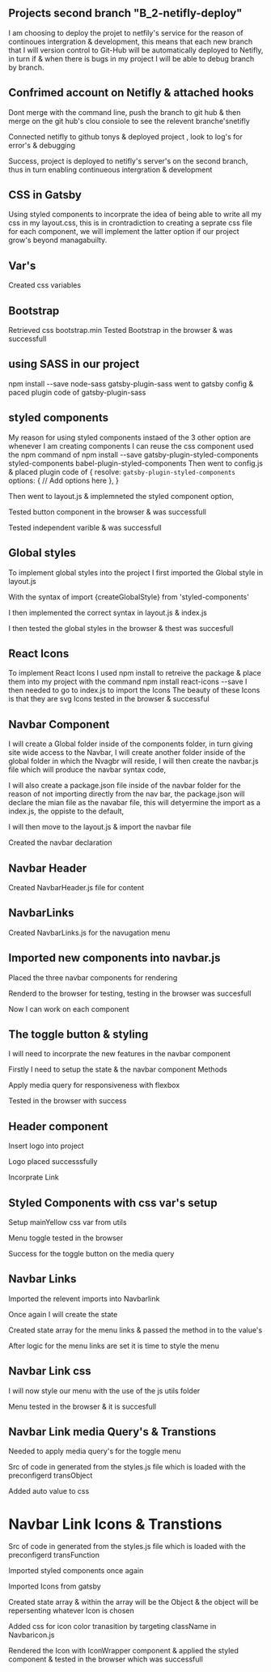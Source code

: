 ## Projects second branch "B_2-netifly-deploy"

I am choosing to deploy the projet to netfily's service for the reason of continoues intergration & development, this means that each new branch that I will version control to Git-Hub will be automatically deployed to Netifly, in turn if & when there is bugs in my project I will be able to debug branch by branch.

## Confrimed account on Netifly & attached hooks

Dont merge with the command line, push the branch to git hub & then merge on the git hub's clou consiole to see the relevent branche'snetifly

Connected netifly to github tonys & deployed project , look to log's for error's & debugging

Success, project is deployed to netifly's server's on the second branch, thus in turn enabling continueous intergration & development

## CSS in Gatsby
Using styled components to incorprate the idea of being able to write all my css in my layout.css, this is in crontradiction to creating a seprate css file for each component, we will implement the latter option if our project grow's beyond managabuilty.

## Var's
Created css variables

## Bootstrap
Retrieved css bootstrap.min
Tested Bootstrap in the browser & was successfull

## using SASS in our project
npm install --save node-sass gatsby-plugin-sass
went to gatsby config & paced plugin code of gatsby-plugin-sass

## styled components
My reason for using styled components instaed of the 3 other option are whenever I am creating components I can reuse the css component
used the npm command of
npm install --save gatsby-plugin-styled-components styled-components babel-plugin-styled-components
Then went to config.js & placed plugin code of
{
  resolve: `gatsby-plugin-styled-components`
  options: {
    // Add options here
  },
}

Then went to layout.js & implemneted the styled component option,

Tested button component in the browser & was successfull

Tested independent varible & was successfull

## Global styles
To implement global styles into the project I first imported the Global style in layout.js

With the syntax of import {createGlobalStyle} from 'styled-components'

I then implemented the correct syntax in layout.js & index.js

I then tested the global styles in the browser & thest was succesfull

## React Icons

To implement React Icons I used npm install to retreive the package & place them into my project with the command
npm install react-icons --save
I then needed to go to index.js to import the Icons
The beauty of these Icons is that they are svg
Icons tested in the browser & successful

## Navbar Component

I will create a Global folder inside of the components folder, in turn giving site wide access to the Navbar,
I will create another folder inside of the global folder in which the Nvagbr will reside, I will then create the navbar.js file which will produce the navbar syntax code,

I will also create a package.json file inside of the navbar folder for the reason of not importing directly from the nav bar, the package.json will declare the mian file as the navabar file, this will detyermine the import as a index.js, the oppiste to the default,

I will then move to the layout.js & import the navbar file

Created the navbar declaration

## Navbar Header
Created NavbarHeader.js file for content

## NavbarLinks
Created NavbarLinks.js for the navugation menu

## Imported new components into navbar.js

Placed the three navbar components for rendering 

Renderd to the browser for testing, testing in the browser was succesfull

Now I can work on each component

## The toggle button & styling

I will need to incorprate the new features in the navbar component

Firstly I need to setup the state & the navbar component Methods

Apply media query for responsiveness with flexbox

Tested in the browser with success 

## Header component

 Insert logo into project

 Logo placed successsfully

 Incorprate Link

 ## Styled Components with css var's setup

Setup mainYellow css var from utils

Menu toggle tested in the browser

Success for the toggle button on the media query

## Navbar Links

Imported the relevent imports into Navbarlink

Once again I will create the state

Created state array for the menu links & passed the method in to the value's

After logic for the menu links are set it is time to style the menu

## Navbar Link css

I will now style our menu with the use of the js utils folder

Menu tested in the browser & it is succesfull

## Navbar Link media Query's & Transtions

Needed to apply media query's for the toggle menu

Src of code in generated from the styles.js file which is loaded with the preconfigerd transObject

Added auto value to css

# Navbar Link Icons & Transtions

Src of code in generated from the styles.js file which is loaded with the preconfigerd transFunction

Imported styled components once again

Imported Icons from gatsby

Created state array & within the array will be the Object & the object will be repersenting whatever Icon is chosen

Added css for icon color tranasition by targeting className in Navbaricon.js

Rendered the Icon with IconWrapper component & applied the styled component & tested in the browser which was successfull












